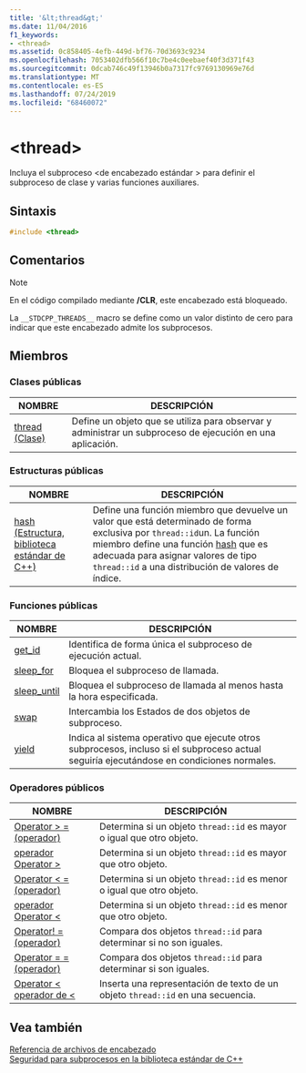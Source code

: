 ```yaml
---
title: '&lt;thread&gt;'
ms.date: 11/04/2016
f1_keywords:
- <thread>
ms.assetid: 0c858405-4efb-449d-bf76-70d3693c9234
ms.openlocfilehash: 7053402dfb566f10c7be4c0eebaef40f3d371f43
ms.sourcegitcommit: 0dcab746c49f13946b0a7317fc9769130969e76d
ms.translationtype: MT
ms.contentlocale: es-ES
ms.lasthandoff: 07/24/2019
ms.locfileid: "68460072"
---
```

# <a name="ltthreadgt"></a>&lt;thread&gt;

Incluya el subproceso \<de encabezado estándar > para definir el subproceso de clase y varias funciones auxiliares.

## <a name="syntax"></a>Sintaxis

```cpp
#include <thread>
```

## <a name="remarks"></a>Comentarios

> [!NOTE]
> En el código compilado mediante **/CLR**, este encabezado está bloqueado.

La `__STDCPP_THREADS__` macro se define como un valor distinto de cero para indicar que este encabezado admite los subprocesos.

## <a name="members"></a>Miembros

### <a name="public-classes"></a>Clases públicas

|NOMBRE|DESCRIPCIÓN|
|----------|-----------------|
|[thread (Clase)](../standard-library/thread-class.md)|Define un objeto que se utiliza para observar y administrar un subproceso de ejecución en una aplicación.|

### <a name="public-structures"></a>Estructuras públicas

|NOMBRE|DESCRIPCIÓN|
|----------|-----------------|
|[hash (Estructura, biblioteca estándar de C++)](../standard-library/hash-structure-stl.md)|Define una función miembro que devuelve un valor que está determinado de forma exclusiva por `thread::id`un. La función miembro define una función [hash](../standard-library/hash-class.md) que es adecuada para asignar valores de tipo `thread::id` a una distribución de valores de índice.|

### <a name="public-functions"></a>Funciones públicas

|NOMBRE|DESCRIPCIÓN|
|----------|-----------------|
|[get_id](../standard-library/thread-functions.md#get_id)|Identifica de forma única el subproceso de ejecución actual.|
|[sleep_for](../standard-library/thread-functions.md#sleep_for)|Bloquea el subproceso de llamada.|
|[sleep_until](../standard-library/thread-functions.md#sleep_until)|Bloquea el subproceso de llamada al menos hasta la hora especificada.|
|[swap](../standard-library/thread-functions.md#swap)|Intercambia los Estados de dos  objetos de subproceso.|
|[yield](../standard-library/thread-functions.md#yield)|Indica al sistema operativo que ejecute otros subprocesos, incluso si el subproceso actual seguiría ejecutándose en condiciones normales.|

### <a name="public-operators"></a>Operadores públicos

|NOMBRE|DESCRIPCIÓN|
|----------|-----------------|
|[Operator > = (operador)](../standard-library/thread-operators.md#op_gt_eq)|Determina si un objeto `thread::id` es mayor o igual que otro objeto.|
|[operador Operator >](../standard-library/thread-operators.md#op_gt)|Determina si un objeto `thread::id` es mayor que otro objeto.|
|[Operator < = (operador)](../standard-library/thread-operators.md#op_lt_eq)|Determina si un objeto `thread::id` es menor o igual que otro objeto.|
|[operador Operator <](../standard-library/thread-operators.md#op_lt)|Determina si un objeto `thread::id` es menor que otro objeto.|
|[Operator! = (operador)](../standard-library/thread-operators.md#op_neq)|Compara dos objetos `thread::id` para determinar si no son iguales.|
|[Operator = = (operador)](../standard-library/thread-operators.md#op_eq_eq)|Compara dos objetos `thread::id` para determinar si son iguales.|
|[Operator < operador de <](../standard-library/thread-operators.md#op_lt_lt)|Inserta una representación de texto de un objeto `thread::id` en una secuencia.|

## <a name="see-also"></a>Vea también

[Referencia de archivos de encabezado](../standard-library/cpp-standard-library-header-files.md)\
[Seguridad para subprocesos en la biblioteca estándar de C++](../standard-library/thread-safety-in-the-cpp-standard-library.md)
